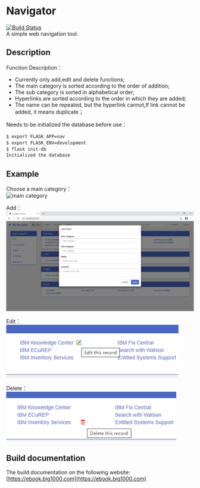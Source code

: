 # Navigator
[![Build Status](https://travis-ci.org/bond-huang/navigator.svg?branch=main)](https://travis-ci.org/bond-huang/navigator)   
A simple web navigation tool.
## Description 
Function Description：
- Currently only add,edit and delete functions;
- The main category is sorted according to the order of addition;
- The sub category is sorted in alphabetical order;
- Hyperlinks are sorted according to the order in which they are added;
- The name can be repeated, but the hyperlink cannot,If link cannot be added, it means duplicate；

Needs to be initialized the database before use：
```sh
$ export FLASK_APP=nav
$ export FLASK_ENV=development
$ flask init-db
Initialized the database
```
## Example
Choose a main category：   
![main category](https://github.com/bond-huang/navigator/blob/main/home.png)

Add：   
![Add](add.png)

Edit：   
![Edit](edit.png)

Delete：   
![Delete](delete.png)

## Build documentation 
The build documentation on the following website:     
[https://ebook.big1000.com](https://ebook.big1000.com)

